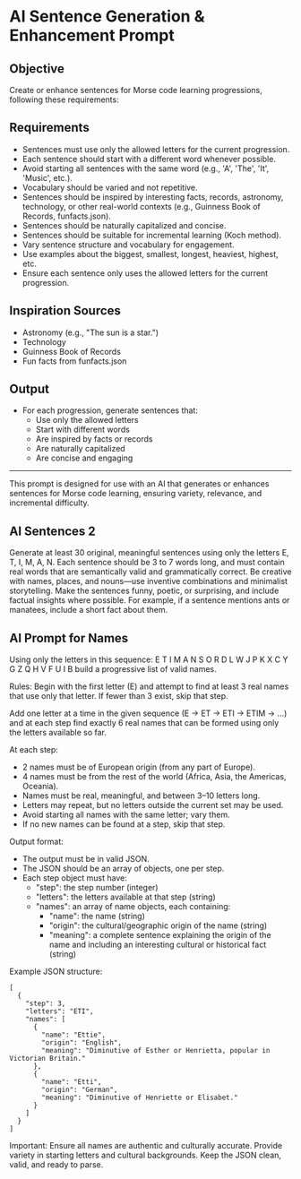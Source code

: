 # AI Sentence Generation & Enhancement Prompt

## Objective

Create or enhance sentences for Morse code learning progressions, following these requirements:

## Requirements

- Sentences must use only the allowed letters for the current progression.
- Each sentence should start with a different word whenever possible.
- Avoid starting all sentences with the same word (e.g., 'A', 'The', 'It', 'Music', etc.).
- Vocabulary should be varied and not repetitive.
- Sentences should be inspired by interesting facts, records, astronomy, technology, or other real-world contexts (e.g.,
  Guinness Book of Records, funfacts.json).
- Sentences should be naturally capitalized and concise.
- Sentences should be suitable for incremental learning (Koch method).
- Vary sentence structure and vocabulary for engagement.
- Use examples about the biggest, smallest, longest, heaviest, highest, etc.
- Ensure each sentence only uses the allowed letters for the current progression.

## Inspiration Sources

- Astronomy (e.g., "The sun is a star.")
- Technology
- Guinness Book of Records
- Fun facts from funfacts.json

## Output

- For each progression, generate sentences that:
    - Use only the allowed letters
    - Start with different words
    - Are inspired by facts or records
    - Are naturally capitalized
    - Are concise and engaging

---

This prompt is designed for use with an AI that generates or enhances sentences for Morse code learning, ensuring
variety, relevance, and incremental difficulty.

## AI Sentences 2

Generate at least 30 original, meaningful sentences using only the letters E, T, I, M, A, N. Each sentence should be 3
to 7 words long, and must contain real words that are semantically valid and grammatically correct. Be creative with
names, places, and nouns—use inventive combinations and minimalist storytelling. Make the sentences funny, poetic, or
surprising, and include factual insights where possible. For example, if a sentence mentions ants or manatees, include a
short fact about them.

## AI Prompt for Names

Using only the letters in this sequence:
E T I M A N S O R D L W J P K X C Y G Z Q H V F U I B
build a progressive list of valid names.

Rules:
Begin with the first letter (E) and attempt to find at least 3 real names that use only that letter. If fewer than 3
exist, skip that step.

Add one letter at a time in the given sequence (E → ET → ETI → ETIM → …) and at each step find exactly 6 real names that
can be formed using only the letters available so far.

At each step:
- 2 names must be of European origin (from any part of Europe). 
- 4 names must be from the rest of the world (Africa, Asia, the Americas, Oceania). 
- Names must be real, meaningful, and between 3–10 letters long. 
- Letters may repeat, but no letters outside the current set may be used. 
- Avoid starting all names with the same letter; vary them. 
- If no new names can be found at a step, skip that step.

Output format:
- The output must be in valid JSON. 
- The JSON should be an array of objects, one per step. 
- Each step object must have:
  - "step": the step number (integer)
  - "letters": the letters available at that step (string)
  - "names": an array of name objects, each containing:
    - "name": the name (string)
    - "origin": the cultural/geographic origin of the name (string)
    - "meaning": a complete sentence explaining the origin of the name and including an interesting cultural or historical
fact (string)

Example JSON structure:
```
[
  {
    "step": 3,
    "letters": "ETI",
    "names": [
      {
        "name": "Ettie",
        "origin": "English",
        "meaning": "Diminutive of Esther or Henrietta, popular in Victorian Britain."
      },
      {
        "name": "Etti",
        "origin": "German",
        "meaning": "Diminutive of Henriette or Elisabet."
      }
    ]
  }
]
```

Important:
Ensure all names are authentic and culturally accurate.
Provide variety in starting letters and cultural backgrounds.
Keep the JSON clean, valid, and ready to parse.
